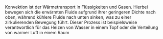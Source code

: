 Konvektion ist der Wärmetransport in Flüssigkeiten und Gasen. Hierbei bewegen sich die erwärmten Fluide aufgrund ihrer geringeren Dichte nach oben, während kühlere Fluide nach unten sinken, was zu einer zirkulierenden Bewegung führt. Dieser Prozess ist beispielsweise verantwortlich für das Heizen von Wasser in einem Topf oder die Verteilung von warmer Luft in einem Raum